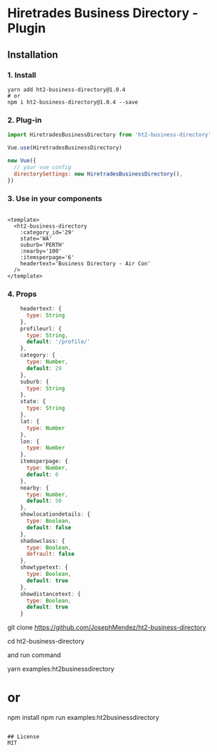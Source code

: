 # Hiretrades Business Directory - Plugin

## Installation

### 1. Install
```
yarn add ht2-business-directory@1.0.4
# or
npm i ht2-business-directory@1.0.4 --save
```

### 2. Plug-in
```js
import HiretradesBusinessDirectory from 'ht2-business-directory'

Vue.use(HiretradesBusinessDirectory)

new Vue({
  // your vue config
  directorySettings: new HiretradesBusinessDirectory(),
})
```

### 3. Use in your components

```vue

<template>
  <ht2-business-directory 
    :category_id='29' 
    state='WA' 
    suburb='PERTH' 
    :nearby='100'
    :itemsperpage='6' 
    headertext='Business Directory - Air Con'
  />
</template>

```

### 4. Props

```js
    headertext: { 
      type: String
    },
    profileurl: {
      type: String,
      default: '/profile/'
    },
    category: {
      type: Number,
      default: 29
    },
    suburb: {
      type: String
    },
    state: {
      type: String
    },
    lat: {
      type: Number
    },
    lon: {
      type: Number
    },
    itemsperpage: {
      type: Number,
      default: 6
    },
    nearby: {
      type: Number,
      default: 50
    },
    showlocationdetails: {
      type: Boolean,
      default: false
    },
    shadowclass: {
      type: Boolean,
      defrault: false
    },
    showtypetext: {
      type: Boolean,
      default: true
    },
    showdistancetext: {
      type: Boolean,
      default: true
    }
```

git clone https://github.com/JosephMendez/ht2-business-directory

cd ht2-business-directory

and run command

yarn examples:ht2businessdirectory

# or
npm install
npm run examples:ht2businessdirectory
```

## License
MIT
